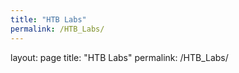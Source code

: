 ```yaml
---
title: "HTB Labs"
permalink: /HTB_Labs/
---
```

layout: page
title: "HTB Labs"
permalink: /HTB_Labs/
